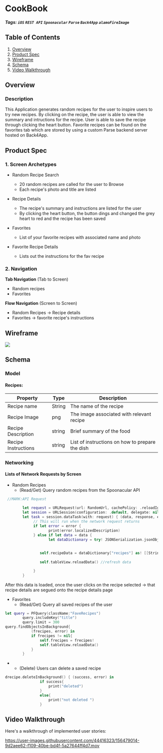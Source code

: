 # CookBook
##### Tags: `iOS` `REST API` `Spoonacular` `Parse` `Back4App` `alamoFireImage` 

## Table of Contents
1. [Overview](#Overview)
1. [Product Spec](#Product-Spec)
1. [Wireframe](#Wireframe)
2. [Schema](#Schema)
3. [Video Walkthrough](#Video-Walkthrough)

## Overview
### Description
This Application generates random recipes for the user to inspire users to try new recipes. By clicking on the recipe, the user is able to view the summary and intructions for the recipe. User is able to save the recipe through clicking the heart button. Favorite recipes can be found on the favorites tab which are stored by using a custom Parse backend server hosted on Back4App. 



## Product Spec


### 1. Screen Archetypes

* Random Recipe Search
   * 20 random recipes are called for the user to Browse
   * Each recipe's photo and title are listed  

* Recipe Details
   * The recipe's summary and instructions are listed for the user
   * By clicking the heart button, the button dings and changed the grey heart to red and the recipe has been saved

* Favorites
   * List of your favorite recipes with associated name and photo 

* Favorite Recipe Details
   * Lists out the instructions for the fav recipe


### 2. Navigation

**Tab Navigation** (Tab to Screen)

* Random recipes 
* Favorites

**Flow Navigation** (Screen to Screen)

* Random Recipes  -> Recipe details 
* Favorites -> favorite recipe's instructions 


## Wireframe
![](https://i.imgur.com/BW1BJxr.jpg)

## Schema 
### Model
#### Recipes:

   | Property      | Type     | Description |
   | ------------- | -------- | ------------|
   | Recipe name      | String   |  The name of the recipe |
   | Recipe Image     | png |  The image associated with relevant recipe|
   | Recipe Description | string | Brief summary of the food |
   | Recipe Instructions | string | List of instructions on how to prepare the dish |
 
 
 
### Networking
#### Lists of Network Requests by Screen
 - Random Recipes
    - (Read/Get) Query random recipes from the Spoonacular API

```swift
 //MARK:API Request
        
        let request = URLRequest(url: RandomUrl, cachePolicy: .reloadIgnoringLocalCacheData, timeoutInterval: 10)
        let session = URLSession(configuration: .default, delegate: nil, delegateQueue: OperationQueue.main)
        let task = session.dataTask(with: request) { (data, response, error) in
             // This will run when the network request returns
             if let error = error {
                    print(error.localizedDescription)
             } else if let data = data {
                    let dataDictionary = try! JSONSerialization.jsonObject(with: data, options: []) as! [String: Any]
                
                
                self.recipeData = dataDictionary["recipes"] as! [[String: Any]] //api info downloaded
                    
                self.tableView.reloadData() //refresh data

             }
        }
  ```
  After this data is loaded, once the user clicks on the recipe selected -> that recipe details are segued onto the recipe details page


  - Favorites 
    - (Read/Get) Query all saved recipes of the user
```swift
let query = PFQuery(className:"FaveRecipes")
        query.includeKey("title")
        query.limit = 300
query.findObjectsInBackground{
            (frecipes, error) in
            if frecipes != nil{
                self.frecipes = frecipes!
                self.tableView.reloadData()
            }
        }
```

-
   - (Delete) Users can delete a saved recipe 
```swift
drecipe.deleteInBackground() { (success, error) in
                if success{
                    print("deleted")
                }
                else{
                    print("not deleted ")
                }
```

## Video Walkthrough

Here's a walkthrough of implemented user stories:

https://user-images.githubusercontent.com/44416323/156479014-9d2aee62-f109-40be-bd4f-5a27644ff4d7.mov





